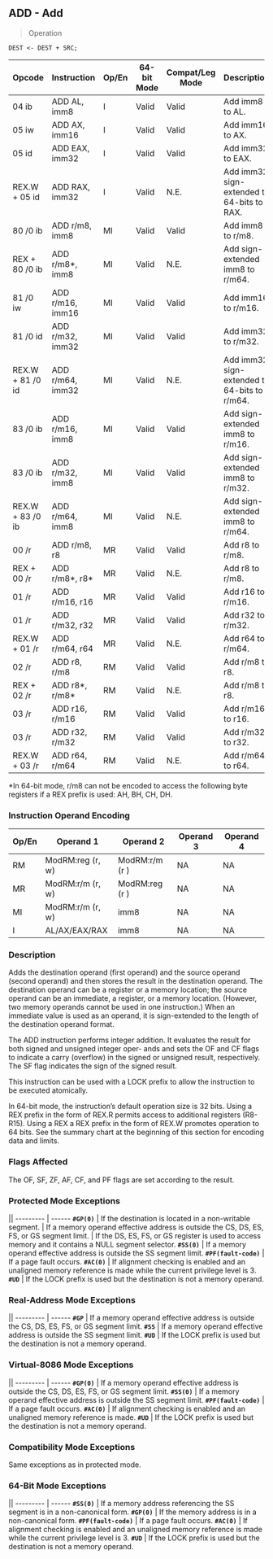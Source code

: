 ## ADD - Add
> Operation

``` slim
DEST <- DEST + SRC;
```

Opcode | Instruction | Op/En | 64-bit Mode | Compat/Leg Mode | Description
-------| ----------- | ----- | ----------- | --------------- | -----------
04 ib | ADD AL, imm8 | I | Valid | Valid | Add imm8 to AL.
05 iw | ADD AX, imm16 | I | Valid | Valid | Add imm16 to AX.
05 id | ADD EAX, imm32 | I | Valid | Valid | Add imm32 to EAX.
REX.W + 05 id | ADD RAX, imm32 | I | Valid | N.E. | Add imm32 sign-extended to 64-bits to RAX.
80 /0 ib | ADD r/m8, imm8 | MI | Valid | Valid | Add imm8 to r/m8.
REX + 80 /0 ib | ADD r/m8*, imm8 | MI | Valid | N.E. | Add sign-extended imm8 to r/m64.
81 /0 iw | ADD r/m16, imm16 | MI | Valid | Valid | Add imm16 to r/m16.
81 /0 id | ADD r/m32, imm32 | MI | Valid | Valid | Add imm32 to r/m32.
REX.W + 81 /0 id | ADD r/m64, imm32 | MI | Valid | N.E. | Add imm32 sign-extended to 64-bits to r/m64.
83 /0 ib | ADD r/m16, imm8 | MI | Valid | Valid | Add sign-extended imm8 to r/m16.
83 /0 ib | ADD r/m32, imm8 | MI | Valid | Valid | Add sign-extended imm8 to r/m32.
REX.W + 83 /0 ib | ADD r/m64, imm8 | MI | Valid | N.E. | Add sign-extended imm8 to r/m64.
00 /r | ADD r/m8, r8 | MR | Valid | Valid | Add r8 to r/m8.
REX + 00 /r | ADD r/m8\*, r8\* | MR | Valid | N.E. | Add r8 to r/m8.
01 /r | ADD r/m16, r16 | MR | Valid | Valid | Add r16 to r/m16.
01 /r | ADD r/m32, r32 | MR | Valid | Valid | Add r32 to r/m32.
REX.W + 01 /r | ADD r/m64, r64 | MR | Valid | N.E. | Add r64 to r/m64.
02 /r | ADD r8, r/m8 | RM | Valid | Valid | Add r/m8 to r8.
REX + 02 /r | ADD r8\*, r/m8\* | RM | Valid | N.E. | Add r/m8 to r8.
03 /r | ADD r16, r/m16 | RM | Valid | Valid | Add r/m16 to r16.
03 /r | ADD r32, r/m32 | RM | Valid | Valid | Add r/m32 to r32.
REX.W + 03 /r | ADD r64, r/m64 | RM | Valid | N.E. | Add r/m64 to r64.

<aside class="notification">
*In 64-bit mode, r/m8 can not be encoded to access the following byte registers if a REX prefix is used: AH, BH, CH, DH.
</aside>

### Instruction Operand Encoding
Op/En  | Operand 1  | Operand 2  | Operand 3  | Operand 4
------ | ---------- | ---------- | ---------- | ---------
RM       |           ModRM:reg (r, w)       |                   ModRM:r/m (r )                |                     NA                        |                        NA
MR        |          ModRM:r/m (r, w)       |                   ModRM:reg (r )                |                      NA                       |                         NA
MI        |          ModRM:r/m (r, w)       |                          imm8                  |                           NA                  |                              NA
I         |           AL/AX/EAX/RAX         |                        imm8                    |                         NA                    |                            NA

### Description
Adds the destination operand (first operand) and the source operand (second operand) and then stores the result 
in the destination operand. The destination operand can be a register or a memory location; the source operand 
can be an immediate, a register, or a memory location. (However, two memory operands cannot be used in one 
instruction.) When an immediate value is used as an operand, it is sign-extended to the length of the destination 
operand format.

The ADD instruction performs integer addition. It evaluates the result for both signed and unsigned integer oper-
ands and sets the OF and CF flags to indicate a carry (overflow) in the signed or unsigned result, respectively. The 
SF flag indicates the sign of the signed result.

This instruction can be used with a LOCK prefix to allow the instruction to be executed atomically.

In 64-bit mode, the instruction’s default operation size is 32 bits. Using a REX prefix in the form of REX.R permits 
access to additional registers (R8-R15). Using a REX a REX prefix in the form of REX.W promotes operation to 64 
bits. See the summary chart at the beginning of this section for encoding data and limits.

### Flags Affected
The OF, SF, ZF, AF, CF, and PF flags are set according to the result.

### Protected Mode Exceptions
  ||
--------- | ------
**`#GP(0)`** |                  If the destination is located in a non-writable segment.
 | If a memory operand effective address is outside the CS, DS, ES, FS, or GS segment limit.
 | If the DS, ES, FS, or GS register is used to access memory and it contains a NULL segment selector.
**`#SS(0)`** |                   If a memory operand effective address is outside the SS segment limit.
**`#PF(fault-code)`** |       If a page fault occurs.
**`#AC(0)`** |                  If alignment checking is enabled and an unaligned memory reference is made while the current privilege level is 3.
**`#UD`** |                       If the LOCK prefix is used but the destination is not a memory operand.

### Real-Address Mode Exceptions
  ||
--------- | ------
**`#GP`** |                       If a memory operand effective address is outside the CS, DS, ES, FS, or GS segment limit.
**`#SS`** |                       If a memory operand effective address is outside the SS segment limit.
**`#UD`** |                       If the LOCK prefix is used but the destination is not a memory operand.

### Virtual-8086 Mode Exceptions
  ||
--------- | ------
**`#GP(0)`** |                  If a memory operand effective address is outside the CS, DS, ES, FS, or GS segment limit.
**`#SS(0)`** |                   If a memory operand effective address is outside the SS segment limit.
**`#PF(fault-code)`** |       If a page fault occurs.
**`#AC(0)`** |                  If alignment checking is enabled and an unaligned memory reference is made.
**`#UD`** |                       If the LOCK prefix is used but the destination is not a memory operand.

### Compatibility Mode Exceptions
Same exceptions as in protected mode.

### 64-Bit Mode Exceptions
  ||
--------- | ------
**`#SS(0)`** |                   If a memory address referencing the SS segment is in a non-canonical form.
**`#GP(0)`** |                  If the memory address is in a non-canonical form.
**`#PF(fault-code)`** |       If a page fault occurs.
**`#AC(0)`** |                  If alignment checking is enabled and an unaligned memory reference is made while the current privilege level is 3.
**`#UD`** |                       If the LOCK prefix is used but the destination is not a memory operand.
